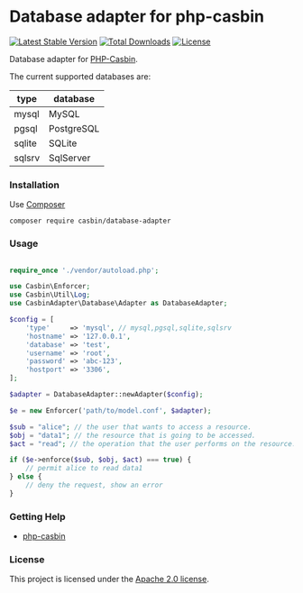 # Database adapter for php-casbin

[![Latest Stable Version](https://poser.pugx.org/casbin/database-adapter/v/stable)](https://packagist.org/packages/casbin/database-adapter)
[![Total Downloads](https://poser.pugx.org/casbin/database-adapter/downloads)](https://packagist.org/packages/casbin/database-adapter)
[![License](https://poser.pugx.org/casbin/database-adapter/license)](https://packagist.org/packages/casbin/database-adapter)

Database adapter for [PHP-Casbin](https://github.com/php-casbin/php-casbin).

The current supported databases are:

| type | database |
| ------ | ------ |
| mysql | MySQL |
| pgsql | PostgreSQL |
| sqlite | SQLite |
| sqlsrv | SqlServer |

### Installation

Use [Composer](https://getcomposer.org/)

```
composer require casbin/database-adapter
```

### Usage

```php

require_once './vendor/autoload.php';

use Casbin\Enforcer;
use Casbin\Util\Log;
use CasbinAdapter\Database\Adapter as DatabaseAdapter;

$config = [
    'type'     => 'mysql', // mysql,pgsql,sqlite,sqlsrv
    'hostname' => '127.0.0.1',
    'database' => 'test',
    'username' => 'root',
    'password' => 'abc-123',
    'hostport' => '3306',
];

$adapter = DatabaseAdapter::newAdapter($config);

$e = new Enforcer('path/to/model.conf', $adapter);

$sub = "alice"; // the user that wants to access a resource.
$obj = "data1"; // the resource that is going to be accessed.
$act = "read"; // the operation that the user performs on the resource.

if ($e->enforce($sub, $obj, $act) === true) {
    // permit alice to read data1
} else {
    // deny the request, show an error
}
```

### Getting Help

- [php-casbin](https://github.com/php-casbin/php-casbin)

### License

This project is licensed under the [Apache 2.0 license](LICENSE).